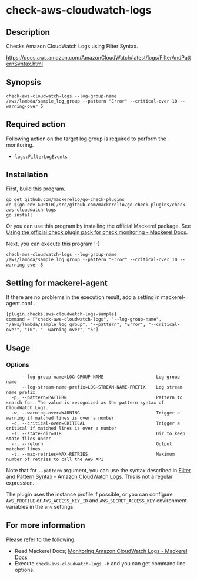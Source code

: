 # check-aws-cloudwatch-logs

## Description
Checks Amazon CloudWatch Logs using Filter Syntax.

https://docs.aws.amazon.com/AmazonCloudWatch/latest/logs/FilterAndPatternSyntax.html

## Synopsis
```
check-aws-cloudwatch-logs --log-group-name /aws/lambda/sample_log_group --pattern "Error" --critical-over 10 --warning-over 5
```

## Required action
Following action on the target log group is required to perform the monitoring.

- `logs:FilterLogEvents`

## Installation

First, build this program.

```
go get github.com/mackerelio/go-check-plugins
cd $(go env GOPATH)/src/github.com/mackerelio/go-check-plugins/check-aws-cloudwatch-logs
go install
```

Or you can use this program by installing the official Mackerel package. See [Using the official check plugin pack for check monitoring - Mackerel Docs](https://mackerel.io/docs/entry/howto/mackerel-check-plugins).


Next, you can execute this program :-)

```
check-aws-cloudwatch-logs --log-group-name /aws/lambda/sample_log_group --pattern "Error" --critical-over 10 --warning-over 5
```


## Setting for mackerel-agent

If there are no problems in the execution result, add a setting in mackerel-agent.conf .

```
[plugin.checks.aws-cloudwatch-logs-sample]
command = ["check-aws-cloudwatch-logs", "--log-group-name", "/aws/lambda/sample_log_group", "--pattern", "Error", "--critical-over", "10", "--warning-over", "5"]
```

## Usage
### Options

```
      --log-group-name=LOG-GROUP-NAME                    Log group name
      --log-stream-name-prefix=LOG-STREAM-NAME-PREFIX    Log stream name prefix
  -p, --pattern=PATTERN                                  Pattern to search for. The value is recognized as the pattern syntax of CloudWatch Logs.
  -w, --warning-over=WARNING                             Trigger a warning if matched lines is over a number
  -c, --critical-over=CRITICAL                           Trigger a critical if matched lines is over a number
  -s, --state-dir=DIR                                    Dir to keep state files under
  -r, --return                                           Output matched lines
  -t, --max-retries=MAX-RETRIES                          Maximum number of retries to call the AWS API
```

Note that for `--pattern` argument, you can use the syntax described in [Filter and Pattern Syntax - Amazon CloudWatch Logs](https://docs.aws.amazon.com/AmazonCloudWatch/latest/logs/FilterAndPatternSyntax.html). This is not a regular expression.

The plugin uses the instance profile if possible, or you can configure `AWS_PROFILE` or `AWS_ACCESS_KEY_ID` and `AWS_SECRET_ACCESS_KEY` environment variables in the `env` settings.

## For more information
Please refer to the following.

- Read Mackerel Docs; [Monitoring Amazon CloudWatch Logs - Mackerel Docs](https://mackerel.io/docs/entry/howto/check/aws-cloudwatch-logs)
- Execute `check-aws-cloudwatch-logs -h` and you can get command line options.
